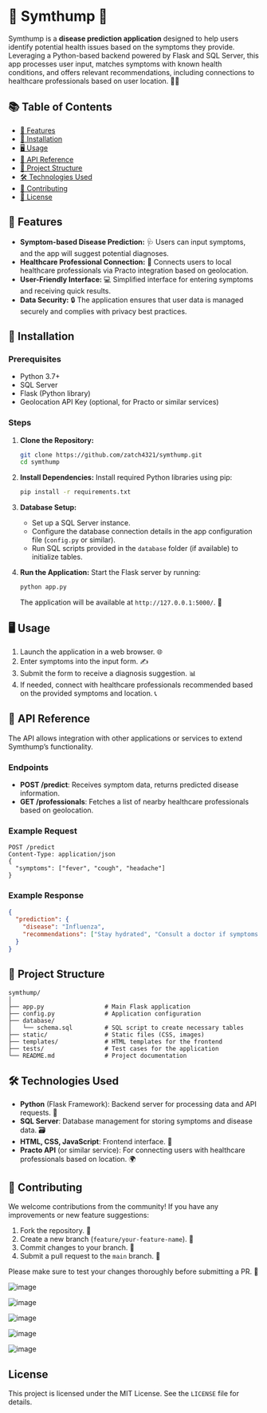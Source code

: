 # 🌟 Symthump 🌟

Symthump is a **disease prediction application** designed to help users identify potential health issues based on the symptoms they provide. Leveraging a Python-based backend powered by Flask and SQL Server, this app processes user input, matches symptoms with known health conditions, and offers relevant recommendations, including connections to healthcare professionals based on user location. 🏥✨

## 📚 Table of Contents
- [🚀 Features](#features)
- [🔧 Installation](#installation)
- [🖥️ Usage](#usage)
- [📡 API Reference](#api-reference)
- [📁 Project Structure](#project-structure)
- [🛠️ Technologies Used](#technologies-used)
- [🤝 Contributing](#contributing)
- [📄 License](#license)

## 🚀 Features
- **Symptom-based Disease Prediction:** 🩺 Users can input symptoms, and the app will suggest potential diagnoses.
- **Healthcare Professional Connection:** 🔗 Connects users to local healthcare professionals via Practo integration based on geolocation.
- **User-Friendly Interface:** 💻 Simplified interface for entering symptoms and receiving quick results.
- **Data Security:** 🔒 The application ensures that user data is managed securely and complies with privacy best practices.

## 🔧 Installation
### Prerequisites
- Python 3.7+
- SQL Server
- Flask (Python library)
- Geolocation API Key (optional, for Practo or similar services)

### Steps
1. **Clone the Repository:**
   ```bash
   git clone https://github.com/zatch4321/symthump.git
   cd symthump
   ```

2. **Install Dependencies:**
   Install required Python libraries using pip:
   ```bash
   pip install -r requirements.txt
   ```

3. **Database Setup:**
   - Set up a SQL Server instance.
   - Configure the database connection details in the app configuration file (`config.py` or similar).
   - Run SQL scripts provided in the `database` folder (if available) to initialize tables.

4. **Run the Application:**
   Start the Flask server by running:
   ```bash
   python app.py
   ```
   The application will be available at `http://127.0.0.1:5000/`. 🎉

## 🖥️ Usage
1. Launch the application in a web browser. 🌐
2. Enter symptoms into the input form. ✍️
3. Submit the form to receive a diagnosis suggestion. 📊
4. If needed, connect with healthcare professionals recommended based on the provided symptoms and location. 📞

## 📡 API Reference
The API allows integration with other applications or services to extend Symthump’s functionality. 

### Endpoints
- **POST /predict**: Receives symptom data, returns predicted disease information.
- **GET /professionals**: Fetches a list of nearby healthcare professionals based on geolocation.

### Example Request
```http
POST /predict
Content-Type: application/json
{
  "symptoms": ["fever", "cough", "headache"]
}
```

### Example Response
```json
{
  "prediction": {
    "disease": "Influenza",
    "recommendations": ["Stay hydrated", "Consult a doctor if symptoms persist"]
  }
}
```

## 📁 Project Structure
```
symthump/
│
├── app.py                 # Main Flask application
├── config.py              # Application configuration
├── database/
│   └── schema.sql         # SQL script to create necessary tables
├── static/                # Static files (CSS, images)
├── templates/             # HTML templates for the frontend
├── tests/                 # Test cases for the application
└── README.md              # Project documentation
```

## 🛠️ Technologies Used
- **Python** (Flask Framework): Backend server for processing data and API requests. 🐍
- **SQL Server**: Database management for storing symptoms and disease data. 🗃️
- **HTML, CSS, JavaScript**: Frontend interface. 🎨
- **Practo API** (or similar service): For connecting users with healthcare professionals based on location. 🌍

## 🤝 Contributing
We welcome contributions from the community! If you have any improvements or new feature suggestions:
1. Fork the repository. 🍴
2. Create a new branch (`feature/your-feature-name`). 🌿
3. Commit changes to your branch. 💾
4. Submit a pull request to the `main` branch. 🔄

Please make sure to test your changes thoroughly before submitting a PR. 🧪

![image](https://github.com/user-attachments/assets/f75f66d0-7ade-4a62-aef7-46c31a884c24)

![image](https://github.com/user-attachments/assets/84704ad7-cbcd-4ff2-9b8d-97f6e1d4f9af)

![image](https://github.com/user-attachments/assets/a529424e-336b-4b3b-9e88-f03a94ec6624)

![image](https://github.com/user-attachments/assets/ca5c3cbd-1cf6-4f12-8f1f-58c87054310b)

![image](https://github.com/user-attachments/assets/e2f2224c-57d2-41ee-8cea-19771292af06)

## License
This project is licensed under the MIT License. See the `LICENSE` file for details.


